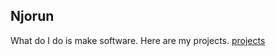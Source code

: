 ## Njorun

What do I do is make software.
Here are my projects.
[projects](https://github.com/Njorun-GG/NjorunGG/edit/gh-pages/projects.md)
